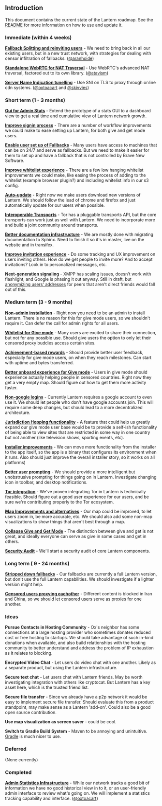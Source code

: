 ## Introduction

This document contains the current state of the Lantern roadmap. See the [README](README.md) for more information
on how to use and update it.

### Immediate (within 4 weeks)

**[Fallback Splitting and reinviting users](items/fallback-splitting.md)** - We need to bring back in all our existing users, but in a new trust network, with strategies for dealing with censor infiltration of fallbacks. 
([@aranhoide](https://github.com/aranhoide))

**[Standalone WebRTC for NAT Traversal](items/webrtc.md)** - Use WebRTC's advanced NAT traversal, factored out to its 
own library. ([@atavism](https://github.com/atavism))

**[Server Name Indication tunelling](items/sni.md)** - Use SNI on TLS to proxy through online cdn systems. ([@oxtoacart](https://github.com/oxtoacart) and [@skivvies](https://github.com/skivvies))


### Short term (1 - 3 months)

**[Gui for Admin Stats](items/admin-gui.md)** - Extend the prototype of a stats GUI to a dashboard view to get a real time
and cumulative view of Lantern network growth.

**[Improve signin process](items/signin.md)** - There are a number of workflow improvements we could make to ease 
setting up Lantern, for both give and get mode users.

**[Enable user set up of Fallbacks](items/user-fallbacks.md)** - Many users have access to machines that can be on
24/7 and serve as fallbacks. But we need to make it easier for them to set up and have a fallback that is not controlled
by Brave New Software.

**[Improve whitelist experience](items/whitelist.md)** - There are a few low hanging whitelist improvements we could make,
like easing the process of adding to the whitelist (example browser plugin?) and including whitelist info in our s3 config.

**[Auto-update](items/autoupdate.md)** - Right now we make users download new versions of Lantern. We should follow the
lead of chrome and firefox and just automatically update for our users when possible.

**[Interoperable Transports](items/transports.md)** - Tor has a pluggable transports API, but the core transports can
work just as well with Lantern. We need to incorporate more and build a joint community around transports.

**[Better documentation infrastructure](items/documentation.md)** - We are mostly done with migrating documentation to 
Sphinx. Need to finish it so it's in master, live on the website and in transifex.

**[Improve invitation experience](items/invitation.md)** - Do some tracking and UX improvement on users inviting others. How 
do we get people to invite more? And to accept invitations? Look in to personalized messages, etc.

**[Next-generation signaling](https://github.com/getlantern/lantern-roadmap/blob/master/lep/DRAFT/003_Simple_Signaling.md)** - XMPP has scaling issues, doesn't work with flashlight, and Google is phasing it out anyway. Still in draft, but [anonymizing users' addresses](items/xmpp.md) for peers that aren't direct friends would fall out of this.


### Medium term (3 - 9 months)

**[Non-admin installation](items/non-admin-install.md)** - Right now you need to be an admin to install Lantern. There is
no reason for this for give mode users, so we shouldn't require it. Can defer the call for admin rights for all users.

**[Whitelist for Give mode](items/give-whitelist.md)** - Many users are excited to share their connection, but not for any
possible use. Should give users the option to only let their censored proxy buddies access certain sites.

**[Achievement-based rewards](items/user-rewards.md)** - Should provide better user feedback, especially for give mode
users, on when they reach milestones. Can start with uptime and bytes transferred.

**[Better onboard experience for Give mode](items/give-onboard.md)** - Users in give mode should experience actually
helping people in censored countries. Right now they get a very empty map. Should figure out how to get them more
activity faster.

**[Non-google logins](items/no-google.md)** - Currently Lantern requires a google account to even use it. We should
let people who don't have google accounts join. This will require some deep changes, but should lead to a more
decentralized architecture.

**[Jurisdiction Hopping functionality](items/jurisdiction-hopping.md)** - A feature that could help us greatly expand
our give mode user base would be to provide a self-ish functionality of being able to view sites that are restricted in some way in one country but not another (like television shows, sporting events, etc).

**[Installer improvements](items/installer.md)** - We can move more functionality from the installer to the app itself, so
the app is a binary that configures its environment when it runs. Also should just improve the overall installer story, so it works on all platforms)

**[Better user prompting](items/unobtrusive-prompting.md)** - We should provide a more intelligent but unobstrusive 
prompting for things going on in Lantern. Investigate changing icon in toolbar, and desktop notifications.

**[Tor integration](items/tor-integration.md)** - We've proven integrating Tor in Lantern is technically feasible. Should
figure out a good user experience for our users, and be sure we're contributing properly to the Tor ecosystem.

**[Map Improvements and alternatives](items/map.md)** - Our map could be improved, to let users zoom in, be more accurate, etc. We should also add some non-map visualizations to show things that aren't best through a map.

**[Collapse Give and Get Mode](items/collapse-give-get.md)** - The distinction between give and get is not great, and 
ideally everyone can serve as give in some cases and get in others.

**[Security Audit](items/security-audit.md)** - We'll start a security audit of core Lantern components.

### Long term ( 9 - 24 months)

**[Stripped down fallbacks](items/stripped-fallbacks.md)** - Our fallbacks are currently a full Lantern version, but don't use the full Lantern capabilities. We should investigate if a lighter version might help.

**[Censored users proxying eachother](items/censored-proxy.md)** - Different content is blocked in Iran and China, so we
should let censored users serve as proxies for one another.


### Ideas

**Pursue Contacts in Hosting Community** - Ox's neighbor has some connections at a large hosting provider who sometimes donates reduced cost or free hosting to startups.  We should take advantage of such in-kind donations when available, and also build relationships with the hosting community to better understand and address the problem of IP exhaustion as it relates to blocking.

**Encrypted Video Chat** - Let users do video chat with one another. Likely as a separate product, but using the Lantern
infrastructure.

**Secure text chat** - Let users chat with Lantern friends. May be worth investigating integration with others like
cryptocat. But Lantern has a key asset here, which is the trusted friend list.

**Secure file transfer** - Since we already have a p2p network it would be easy to implement secure file transfer.
Should evaluate this from a product standpoint, may make sense as a Lantern 'add-on'. Could also be a good open
source contribution.

**Use map visualization as screen saver** - could be cool.

**Switch to Gradle Build System** - Maven to be annoying and unintuitive.  [Gradle](http://www.gradle.org/)
is much nicer to use.

### Deferred

(None currently)


### Completed

**[Admin Statistics Infrastructure](items/stats-infra.md)** - While our network tracks a good bit of information we have
no good historical view in to it, or an user-friendly admin interface to review what's going on. We will implement
a statistics tracking capability and interface. ([@oxtoacart](https://github.com/oxtoacart))


